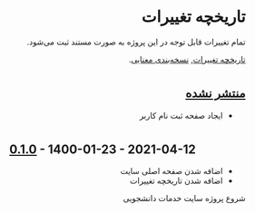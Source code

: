 <div dir="rtl">

# تاریخچه تغییرات

تمام تغییرات قابل توجه در این پروژه به صورت مستند ثبت می‌شود.

[تاریخچه تغییرات](https://keepachangelog.com/fa-IR/1.0.0/), [نسخه‌بندی معنایی](https://semver.org/lang/fa/).

#

## [منتشر نشده][unreleased]

- ایجاد صفحه ثبت نام کاربر

#

<div align="center" dir="ltr">

## [0.1.0] - 1400-01-23 - 2021-04-12

</div>

- اضافه شدن صفحه اصلی سایت
- اضافه شدن تاریخچه تغییرات

شروع پروژه سایت خدمات دانشجویی

[unreleased]: https://github.com/md-akhi/studentServices/compare/v0.1.0...HEAD
[0.1.0]: https://github.com/md-akhi/studentServices/compare/10e84147bf4734e8f48b25d1e1e5fd6efc934130...v0.1.0

<!--

### Added
-  by [@](https://github.com/).

### Fixed
-

### Changed
-

### Deprecated
-

### Removed
-

### Security
-

-->
